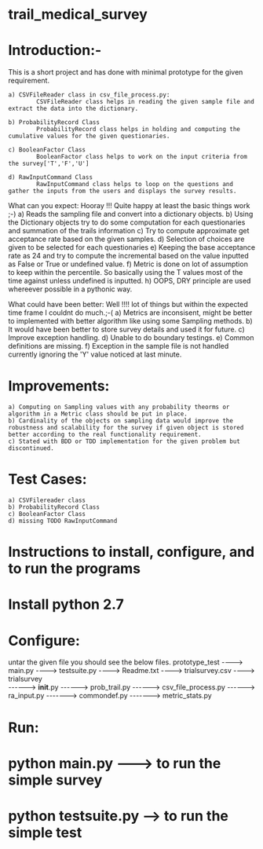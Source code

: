 # trail_medical_survey

# Introduction:-
This is a short project and has done with minimal prototype for the given requirement. 

	a) CSVFileReader class in csv_file_process.py:
			CSVFileReader class helps in reading the given sample file and extract the data into the dictionary.
			
	b) ProbabilityRecord Class
			ProbabilityRecord class helps in holding and computing the cumulative values for the given questionaries.
			
	c) BooleanFactor Class
			BooleanFactor class helps to work on the input criteria from the survey['T','F','U']
			
	d) RawInputCommand Class
			RawInputCommand class helps to loop on the questions and gather the inputs from the users and displays the survey results. 
			

What can you expect:
	Hooray !!! Quite happy at least the basic things work ;-)
	a) Reads the sampling file and convert into a dictionary objects.
	b) Using the Dictionary objects try to do some computation for each questionaries and summation of the trails information
	c) Try to compute approximate get acceptance rate based on the given samples.
	d) Selection of choices are given to be selected for each questionaries 
	e) Keeping the base acceptance rate as 24 and try to compute the incremental based on the value inputted as False or True or undefined value.
	f) Metric is done on lot of assumption to keep within the percentile. So basically using the T values most of the time against unless undefined is inputted.
	h) OOPS, DRY principle are used whereever possible in a pythonic way.
	
What could have been better:
       Well !!!! lot of things but within the expected time frame I couldnt do much.;-(
	a) Metrics are inconsisent, might be better to implemented with better algorithm like using some Sampling methods.
	b) It would have been better to store survey details and used it for future.
	c) Improve exception handling.
	d) Unable to do boundary testings. 
	e) Common definitions are missing.
	f) Exception in the sample file is not handled currently ignoring the 'Y' value noticed at last minute.


# Improvements:
	a) Computing on Sampling values with any probability theorms or algorithm in a Metric class should be put in place.
	b) Cardinality of the objects on sampling data would improve the robustness and scalability for the survey if given object is stored better according to the real functionality requirement.
	c) Stated with BDD or TDD implementation for the given problem but discontinued.
	

# Test Cases:
	a) CSVFilereader class
	b) ProbabilityRecord Class
	c) BooleanFactor Class
	d) missing TODO RawInputCommand


# Instructions to install, configure, and to run the programs


# Install python 2.7

# Configure:
untar the given file you should see the below files.
	prototype_test
		----> main.py
		----> testsuite.py
		----> Readme.txt
		----> trialsurvey.csv
		----> trialsurvey  
			  ------> __init__.py
			  ------> prob_trail.py
			  ------> csv_file_process.py
			  ------> ra_input.py
			 -------> commondef.py
			 -------> metric_stats.py

# Run:
#	python main.py  ---> to run the simple survey
#	python testsuite.py  --> to run the simple test


